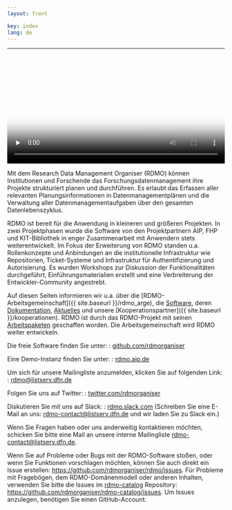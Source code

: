 ```yaml
---
layout: front

key: index
lang: de
---
```



<hr>

<video poster="{{ site.baseurl}}/img/promo/videos/was-ist-rdmo_frame.jpg" controls="controls" preload="none" style="width: 100%;">
<source src="{{ site.baseurl}}/img/promo/videos/was-ist-rdmo_v4.mp4" type="video/mp4">Your browser does not support the video tag.</video>

Mit dem Research Data Management Organiser (RDMO) können Institutionen und Forschende das Forschungsdatenmanagement ihre Projekte strukturiert planen und durchführen. Es erlaubt das Erfassen aller relevanten Planungsinformationen in Datenmanagementplänen und die Verwaltung aller Datenmanagementaufgaben über den gesamten Datenlebenszyklus.

RDMO ist bereit für die Anwendung in kleineren und größeren Projekten. In zwei Projektphasen wurde die Software von den Projektpartnern AIP, FHP und KIT-Bibliothek in enger Zusammenarbeit mit Anwendern stets weiterentwickelt. Im Fokus der Erweiterung von RDMO standen u.a. Rollenkonzepte und Anbindungen an die institutionelle Infrastruktur wie Repositorien,
Ticket-Systeme und Infrastruktur für Authentifizierung und Autorisierung. Es wurden Workshops zur Diskussion der Funktionalitäten durchgeführt, Einführungsmaterialien erstellt und eine Verbreiterung der Entwickler-Community angestrebt.

Auf diesen Seiten informieren wir u.a. über die [RDMO-Arbeitsgemeinschaft]({{ site.baseurl }}/rdmo_arge),  die [Software]({{site.baseurl}}/software), deren [Dokumentation]({{site.baseurl}}/dokumentation), [Aktuelles]({{site.baseurl}}/aktuelles) und unsere [Kooperationspartner]({{ site.baseurl }}/kooperationen).
RDMO ist durch das RDMO-Projekt mit seinen [Arbeitspaketen]({{site.baseurl}}/arbeitspakete) geschaffen worden. Die Arbeitsgemeinschaft wird RDMO weiter
entwickeln.

Die freie Software finden Sie unter:
: [github.com/rdmorganiser](https://github.com/rdmorganiser)

Eine Demo-Instanz finden Sie unter:
: [rdmo.aip.de](https://rdmo.aip.de)

Um sich für unsere Mailingliste anzumelden, klicken Sie auf folgenden Link:
: [rdmo@listserv.dfn.de](https://www.listserv.dfn.de/sympa/info/rdmo)

Folgen Sie uns auf Twitter:
: [twitter.com/rdmorganiser](https://twitter.com/rdmorganiser)

Diskutieren Sie mit uns auf Slack:
: [rdmo.slack.com](https://rdmo.slack.com)
(Schreiben Sie eine E-Mail an uns: <a href="mailto:rdmo-contact@listserv.dfn.de">rdmo-contact@listserv.dfn.de</a> und wir laden Sie zu Slack ein.)

Wenn Sie Fragen haben oder uns anderweitig kontaktieren möchten, schicken Sie bitte eine Mail an unsere interne Mailingliste <a href="mailto:rdmo-contact@listserv.dfn.de">rdmo-contact@listserv.dfn.de</a>.

Wenn Sie auf Probleme oder Bugs mit der RDMO-Software stoßen, oder wenn Sie Funktionen vorschlagen möchten, können Sie auch direkt ein Issue erstellen: <https://github.com/rdmorganiser/rdmo/issues>. Für Probleme mit Fragebögen, dem RDMO-Domänenmodell oder anderen Inhalten, verwenden Sie bitte die Issues im [rdmo-catalog](https://github.com/rdmorganiser/rdmo-catalog) Repository: <https://github.com/rdmorganiser/rdmo-catalog/issues>. Um Issues anzulegen, benötigen Sie einen GitHub-Account.
